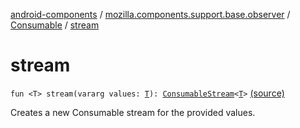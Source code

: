 [android-components](../../index.md) / [mozilla.components.support.base.observer](../index.md) / [Consumable](index.md) / [stream](./stream.md)

# stream

`fun <T> stream(vararg values: `[`T`](stream.md#T)`): `[`ConsumableStream`](../-consumable-stream/index.md)`<`[`T`](stream.md#T)`>` [(source)](https://github.com/mozilla-mobile/android-components/blob/master/components/support/base/src/main/java/mozilla/components/support/base/observer/Consumable.kt#L89)

Creates a new Consumable stream for the provided values.

